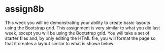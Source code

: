 # assign8b
This week you will be demonstrating your ability to create basic layouts using the Bootstrap grid. This assignment is very similar to what you did last week, except you will be using the Bootstrap grid. You will take a set of starter files and, by only editing the HTML file, you will format the page so that it creates a layout similar to what is shown below:
